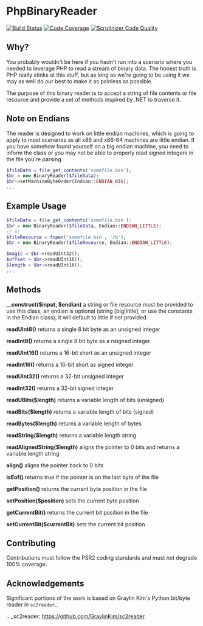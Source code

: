 PhpBinaryReader
===
[![Build Status](https://travis-ci.org/mdurrant/php-binary-reader.svg)](https://travis-ci.org/mdurrant/php-binary-reader)
[![Code Coverage](https://scrutinizer-ci.com/g/mdurrant/php-binary-reader/badges/coverage.png?b=master)](https://scrutinizer-ci.com/g/mdurrant/php-binary-reader/?branch=master)
[![Scrutinizer Code Quality](https://scrutinizer-ci.com/g/mdurrant/php-binary-reader/badges/quality-score.png?b=master)](https://scrutinizer-ci.com/g/mdurrant/php-binary-reader/?branch=master)

Why?
---
You probably wouldn't be here if you hadn't run into a scenario where you needed to leverage PHP to read a stream of
binary data. The honest truth is PHP really stinks at this stuff, but as long as we're going to be using it we may as
well do our best to make it as painless as possible.

The purpose of this binary reader is to accept a string of file contents or file resource and provide a set of methods 
inspired by .NET to traverse it.

Note on Endians
---
The reader is designed to work on little endian machines, which is going to apply to most scenarios as all x86 and x86-64
machines are little endian. If you have somehow found yourself on a big endian machine, you need to inform the class or
you may not be able to properly read signed integers in the file you're parsing.
```php
$fileData = file_get_contents('somefile.bin');
$br = new BinaryReader($fileData);
$br->setMachineByteOrder(Endian::ENDIAN_BIG);
...
```

Example Usage
---

```php
$fileData = file_get_contents('somefile.bin');
$br = new BinaryReader($fileData, Endian::ENDIAN_LITTLE);
// or
$fileResource = fopen('somefile.bin', 'rb');
$br = new BinaryReader($fileResource, Endian::ENDIAN_LITTLE);

$magic = $br->readUInt32();
$offset = $br->readUInt16();
$length = $br->readUInt16();
...
```

Methods
---
**__construct($input, $endian)** a string or file resource must be provided to use this class, an endian is optional (string [big|little], or use the constants in the Endian class), it will default to little if not provided.

**readUInt8()** returns a single 8 bit byte as an unsigned integer

**readInt8()** returns a single 8 bit byte as a nsigned integer

**readUInt16()** returns a 16-bit short as an unsigned integer

**readInt16()** returns a 16-bit short as signed integer

**readUInt32()** returns a 32-bit unsigned integer

**readInt32()** returns a 32-bit signed integer

**readUBits($length)** returns a variable length of bits (unsigned)

**readBits($length)** returns a variable length of bits (signed)

**readBytes($length)** returns a variable length of bytes

**readString($length)** returns a variable length string

**readAlignedString($length)** aligns the pointer to 0 bits and returns a variable length string

**align()** aligns the pointer back to 0 bits

**isEof()** returns true if the pointer is on the last byte of the file

**getPosition()** returns the current byte position in the file

**setPosition($position)** sets the current byte position

**getCurrentBit()** returns the current bit position in the file

**setCurrentBit($currentBit)** sets the current bit position

Contributing
---
Contributions must follow the PSR2 coding standards and must not degrade 100% coverage.

Acknowledgements
---
Significant portions of the work is based on Graylin Kim's Python bit/byte reader in `sc2reader`_

.. _sc2reader: https://github.com/GraylinKim/sc2reader
